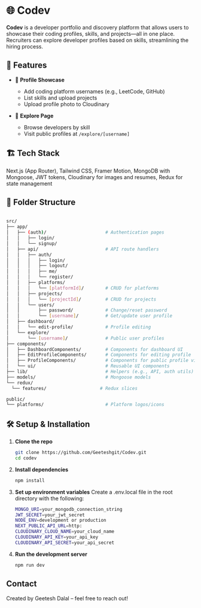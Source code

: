 # 🌐 Codev

**Codev** is a developer portfolio and discovery platform that allows users to showcase their coding profiles, skills, and projects—all in one place. Recruiters can explore developer profiles based on skills, streamlining the hiring process.

## 🚀 Features

- 👤 **Profile Showcase**  
  - Add coding platform usernames (e.g., LeetCode, GitHub)  
  - List skills and upload projects  
  - Upload profile photo to Cloudinary  

- 🧭 **Explore Page**  
  - Browse developers by skill  
  - Visit public profiles at `/explore/[username]`

## 🏗️ Tech Stack

  Next.js (App Router), Tailwind CSS, Framer Motion, MongoDB with Mongoose, JWT tokens, Cloudinary for images and resumes, Redux for state management 

## 📁 Folder Structure

  ```bash

  src/
├── app/
│   ├── (auth)/                      # Authentication pages
│   │   ├── login/                  
│   │   └── signup/
│   ├── api/                         # API route handlers
│   │   ├── auth/
│   │   │   ├── login/
│   │   │   ├── logout/
│   │   │   ├── me/
│   │   │   └── register/
│   │   ├── platforms/
│   │   │   └── [platformId]/        # CRUD for platforms
│   │   ├── projects/
│   │   │   └── [projectId]/         # CRUD for projects
│   │   └── users/
│   │       ├── password/            # Change/reset password
│   │       └── [username]/          # Get/update user profile
│   ├── dashboard/
│   │   └── edit-profile/            # Profile editing
│   └── explore/
│       └── [username]/              # Public user profiles
├── components/
│   ├── DashboardComponents/         # Components for dashboard UI
│   ├── EditProfileComponents/       # Components for editing profile
│   ├── ProfileComponents/           # Components for public profile view
│   └── ui/                          # Reusable UI components
├── lib/                             # Helpers (e.g., API, auth utils)
├── models/                          # Mongoose models
└── redux/
    └── features/                    # Redux slices

public/
└── platforms/                       # Platform logos/icons

```

## 🛠️ Setup & Installation

1. **Clone the repo**
   ```bash
   git clone https://github.com/Geeteshgit/Codev.git
   cd codev

2. **Install dependencies**
   ```bash
   npm install

3. **Set up environment variables**
   Create a .env.local file in the root directory with the following:
   ```bash
   MONGO_URI=your_mongodb_connection_string
   JWT_SECRET=your_jwt_secret
   NODE_ENV=development or production
   NEXT_PUBLIC_API_URL=http:
   CLOUDINARY_CLOUD_NAME=your_cloud_name
   CLOUDINARY_API_KEY=your_api_key
   CLOUDINARY_API_SECRET=your_api_secret

4. **Run the development server**
   ```bash
   npm run dev

## Contact

Created by Geetesh Dalal – feel free to reach out!
